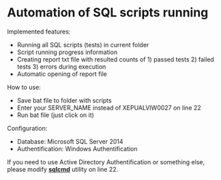 # Automation of SQL scripts running

Implemented features:
  * Running all SQL scripts (tests) in current folder
  * Script running progress information
  * Creating report txt file with resulted counts of 1) passed tests 2) failed tests 3) errors during execution
  * Automatic opening of report file

How to use:
  * Save bat file to folder with scripts
  * Enter your SERVER_NAME instead of XEPUALVIW0027 on line 22
  * Run bat file (just click on it)

Configuration:
  * Database: Microsoft SQL Server 2014
  * Authentification: Windows Authentification

If you need to use Active Directory Authentification or something else, please modify **[sqlcmd](https://docs.microsoft.com/en-us/sql/tools/sqlcmd-utility?view=sql-server-2017)** utility on line 22.
  
